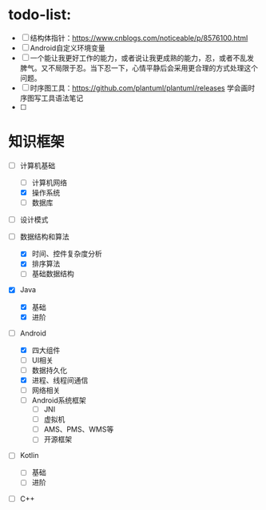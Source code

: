 # todo-list:

- [ ] 结构体指针：https://www.cnblogs.com/noticeable/p/8576100.html
- [ ] Android自定义环境变量
- [ ] 一个能让我更好工作的能力，或者说让我更成熟的能力，忍，或者不乱发脾气。又不局限于忍。当下忍一下，心情平静后会采用更合理的方式处理这个问题。
- [ ] 时序图工具：https://github.com/plantuml/plantuml/releases 学会画时序图写工具语法笔记
- [ ] 

# 知识框架

- [ ] 计算机基础

  - [ ] 计算机网络
  - [x] 操作系统
  - [ ] 数据库

- [ ] 设计模式

- [ ] 数据结构和算法

  - [x] 时间、控件复杂度分析
  - [x] 排序算法
  - [ ] 基础数据结构

- [x] Java

  - [x] 基础
  - [x] 进阶

- [ ] Android

  - [x] 四大组件
  - [ ] UI相关
  - [ ] 数据持久化
  - [x] 进程、线程间通信
  - [ ] 网络相关
  - [ ] Android系统框架
    - [ ] JNI
    - [ ] 虚拟机
    - [ ] AMS、PMS、WMS等
    - [ ] 开源框架

- [ ] Kotlin

  - [ ] 基础
  - [ ] 进阶

- [ ] C++

  
